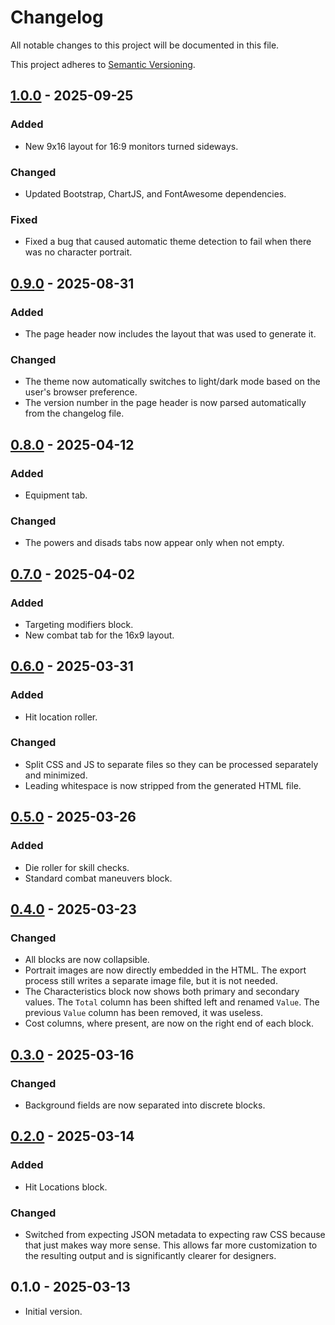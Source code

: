 # Changelog

All notable changes to this project will be documented in this file.

This project adheres to [Semantic Versioning](https://semver.org/spec/v2.0.0.html).

## [1.0.0] - 2025-09-25

### Added

- New 9x16 layout for 16:9 monitors turned sideways.

### Changed

- Updated Bootstrap, ChartJS, and FontAwesome dependencies.

### Fixed

- Fixed a bug that caused automatic theme detection to fail when there was no character portrait.

## [0.9.0] - 2025-08-31

### Added

- The page header now includes the layout that was used to generate it.

### Changed

- The theme now automatically switches to light/dark mode based on the user's browser preference.
- The version number in the page header is now parsed automatically from the changelog file.

## [0.8.0] - 2025-04-12

### Added

- Equipment tab.

### Changed

- The powers and disads tabs now appear only when not empty.

## [0.7.0] - 2025-04-02

### Added

- Targeting modifiers block.
- New combat tab for the 16x9 layout.

## [0.6.0] - 2025-03-31

### Added

- Hit location roller.

### Changed

- Split CSS and JS to separate files so they can be processed separately and minimized.
- Leading whitespace is now stripped from the generated HTML file.

## [0.5.0] - 2025-03-26

### Added

- Die roller for skill checks.
- Standard combat maneuvers block.

## [0.4.0] - 2025-03-23

### Changed

- All blocks are now collapsible.
- Portrait images are now directly embedded in the HTML. The export process still writes a separate image file, but it is not needed.
- The Characteristics block now shows both primary and secondary values. The `Total` column has been shifted left and renamed `Value`. The previous `Value` column has been removed, it was useless.
- Cost columns, where present, are now on the right end of each block.

## [0.3.0] - 2025-03-16

### Changed

- Background fields are now separated into discrete blocks.

## [0.2.0] - 2025-03-14

### Added

- Hit Locations block.

### Changed

- Switched from expecting JSON metadata to expecting raw CSS because that just makes way more sense. This allows far more customization to the resulting output and is significantly clearer for designers.

## 0.1.0 - 2025-03-13

- Initial version.

[1.0.0]: https://github.com/AlexHowansky/ork-hero-templates/compare/0.9.0...1.0.0
[0.9.0]: https://github.com/AlexHowansky/ork-hero-templates/compare/0.8.0...0.9.0
[0.8.0]: https://github.com/AlexHowansky/ork-hero-templates/compare/0.7.0...0.8.0
[0.7.0]: https://github.com/AlexHowansky/ork-hero-templates/compare/0.6.0...0.7.0
[0.6.0]: https://github.com/AlexHowansky/ork-hero-templates/compare/0.5.0...0.6.0
[0.5.0]: https://github.com/AlexHowansky/ork-hero-templates/compare/0.4.0...0.5.0
[0.4.0]: https://github.com/AlexHowansky/ork-hero-templates/compare/0.3.0...0.4.0
[0.3.0]: https://github.com/AlexHowansky/ork-hero-templates/compare/0.2.0...0.3.0
[0.2.0]: https://github.com/AlexHowansky/ork-hero-templates/compare/0.1.0...0.2.0
